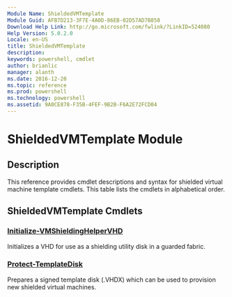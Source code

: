 ```yaml
---
Module Name: ShieldedVMTemplate
Module Guid: AFB7D213-3F7E-4A0D-86EB-02D57AD7B858
Download Help Link: http://go.microsoft.com/fwlink/?LinkID=524080
Help Version: 5.0.2.0
Locale: en-US
title: ShieldedVMTemplate
description: 
keywords: powershell, cmdlet
author: brianlic
manager: alanth
ms.date: 2016-12-20
ms.topic: reference
ms.prod: powershell
ms.technology: powershell
ms.assetid: 9A0CE878-F35B-4FEF-9B2B-F6A2E72FCD04
---
```


# ShieldedVMTemplate Module
## Description
This reference provides cmdlet descriptions and syntax for shielded virtual machine template cmdlets. This table lists the cmdlets in alphabetical order.

## ShieldedVMTemplate Cmdlets
### [Initialize-VMShieldingHelperVHD](./Initialize-VMShieldingHelperVHD.md)
Initializes a VHD for use as a shielding utility disk in a guarded fabric.

### [Protect-TemplateDisk](./Protect-TemplateDisk.md)
Prepares a signed template disk (.VHDX) which can be used to provision new shielded virtual machines.

